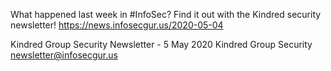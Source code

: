 What happened last week in #InfoSec? Find it out with the Kindred security newsletter!
https://news.infosecgur.us/2020-05-04

Kindred Group Security Newsletter -  5 May 2020
Kindred Group Security
newsletter@infosecgur.us
